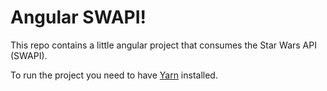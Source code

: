 # Angular SWAPI!

<p> This repo contains a little angular project that consumes the Star Wars API (SWAPI).</p>
<p> To run the project you need to have <a href="https://yarnpkg.com/">Yarn</a> installed.</p>